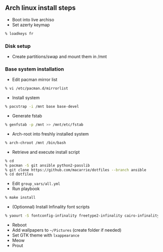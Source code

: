 ## Arch linux install steps

* Boot into live archiso
* Set azerty keymap
```bash
% loadkeys fr
```

### Disk setup

* Create partitions/swap and mount them in /mnt

### Base system installation

* Edit pacman mirror list
```bash
% vi /etc/pacman.d/mirrorlist
```
* Install system
```bash
% pacstrap -i /mnt base base-devel
```
* Generate fstab
```bash
% genfstab -p /mnt >> /mnt/etc/fstab
```
* Arch-root into freshly installed system
```bash
% arch-chroot /mnt /bin/bash
```
* Retrieve and execute install script
```bash
% cd
% pacman -S git ansible python2-passlib
% git clone https://github.com/macarrie/dotfiles --branch ansible
% cd dotfiles
```
* Edit `group_vars/all.yml`
* Run playbook
```bash
% make install
```
* (Optionnal) Install Infinality font scripts
```bash
% yaourt -S fontconfig-infinality freetype2-infinality cairo-infinality
```
* Reboot
* Add wallpapers to `~/Pictures` (create folder if needed)
* Set GTK theme with `lxappearance`
* Meow
* Prout
